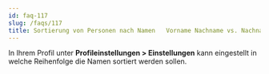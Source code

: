 ```yaml
---
id: faq-117
slug: /faqs/117
title: Sortierung von Personen nach Namen   Vorname Nachname vs. Nachname, Vorname
---
```

In Ihrem Profil unter **Profileinstellungen > Einstellungen** kann eingestellt in welche Reihenfolge die Namen sortiert werden sollen.